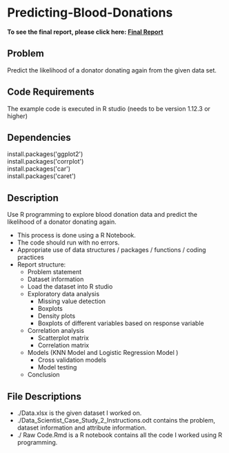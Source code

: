  # Predicting-Blood-Donations
**To see the final report, please click here: [Final Report](https://rpubs.com/Joyce-Gu/571493)**

## Problem 
Predict the likelihood of a donator donating again from the given data set. 

## Code Requirements 
The example code is executed in R studio (needs to be version 1.12.3 or higher)

## Dependencies 

install.packages('ggplot2')  
install.packages('corrplot')  
install.packages('car')  
install.packages('caret')  

## Description 
Use R programming to explore blood donation data and predict the likelihood of a donator donating again. 

* This process is done using a R Notebook. 
* The code should run with no errors.
* Appropriate use of data structures / packages / functions / coding practices 
* Report structure: 
    * Problem statement 
    * Dataset information 
    * Load the dataset into R studio 
    * Exploratory data analysis 
      - Missing value detection 
      - Boxplots
      - Density plots
      - Boxplots of different variables based on response variable 
    * Correlation analysis 
      - Scatterplot matrix 
      - Correlation matrix 
    * Models (KNN Model and Logistic Regression Model )
      - Cross validation models  
      - Model testing 
    * Conclusion 

## File Descriptions
 * ./Data.xlsx is the given dataset I worked on. 
 * ./Data_Scientist_Case_Study_2_Instructions.odt contains the problem, dataset information and attribute information. 
 * ./ Raw Code.Rmd is a R notebook contains all the code I worked using R programming. 

